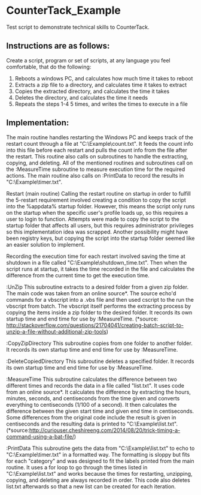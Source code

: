 # CounterTack_Example
Test script to demonstrate technical skills to CounterTack.

Instructions are as follows:
-----------------------------

Create a script, program or set of scripts, at any language you feel comfortable, that do the following:


1. Reboots a windows PC, and calculates how much time it takes to reboot
2. Extracts a zip file to a directory, and calculates time it takes to extract
3. Copies the extracted directory, and calculates the time it takes
4. Deletes the directory, and calculates the time it needs
5. Repeats the steps 1-4 5 times, and writes the times to execute in a file

Implementation:
-----------------

The main routine handles restarting the Windows PC and keeps track of the restart count through
a file at "C:\Example\count.txt".  It feeds the count info into this file before each restart 
and pulls the count info from the file after the restart. This routine also calls on subroutines 
to handle the extracting, copying, and deleting.  All of the mentioned routines and subroutines 
call on the :MeasureTime subroutine to measure execution time for the required actions.  The main 
routine also calls on :PrintData to record the results in "C:\Example\timer.txt".

Restart (main routine)
Calling the restart routine on startup in order to fulfill the 5-restart requirement involved 
creating a condition to copy the script into the %appdata% startup folder.  However, this means 
the script only runs on the startup when the specific user's profile loads up, so this requires 
a user to login to function.  Attempts were made to copy the script to the startup folder that 
affects all users, but this requires administrator privileges so this implementation idea was 
scrapped.  Another possibility might have been registry keys, but copying the script into the 
startup folder seemed like an easier solution to implement.

Recording the execution time for each restart involved saving the time at shutdown in a file 
called "C:\Example\shutdown_time.txt".  Then when the script runs at startup, it takes the time 
recorded in the file and calculates the difference from the current time to get the execution time.

:UnZip
This subroutine extracts to a desired folder from a given zip folder.  The main code was taken 
from an online source*.  The source echo'd commands for a vbscript into a .vbs file and then used 
cscript to the run the vbscript from batch.  The vbscript itself performs the extracting process 
by copying the items inside a zip folder to the desired folder.  It records its own startup time 
and end time for use by :MeasureTime.
(*source: http://stackoverflow.com/questions/21704041/creating-batch-script-to-unzip-a-file-without-additional-zip-tools)

:CopyZipDirectory
This subroutine copies from one folder to another folder. It records its own startup time 
and end time for use by :MeasureTime.

:DeleteCopiedDirectory
This subroutine deletes a specified folder.  It records its own startup time 
and end time for use by :MeasureTime.

:MeasureTime
This subroutine calculates the difference between two different times and records the data in a 
file called "list.txt".  It uses code from an online source*.  It calculates the difference by 
extracting the hours, minutes, seconds, and centiseconds from the time given and converts everything 
to centiseconds (1/100 of a second).  It then calculates the difference between the given start time 
and given end time in centiseconds.  
Some differences from the original code include the result is given in centiseconds 
and the resulting data is printed to "C:\Example\list.txt".
(*source:http://curiouser.cheshireeng.com/2014/08/20/trick-timing-a-command-using-a-bat-file/)

:PrintData
This subroutine gets the data from "C:\Example\list.txt" to echo to "C:\Example\timer.txt" in a 
formatted way.  The formatting is sloppy but fits for each "category" and was designed to fit 
the labels printed from the main routine.  It uses a for loop to go through the times listed 
in "C:\Example\list.txt" and works because the times for restarting, unzipping, copying, and deleting 
are always recorded in order.  This code also deletes list.txt afterwards so that a new list 
can be created for each iteration.
